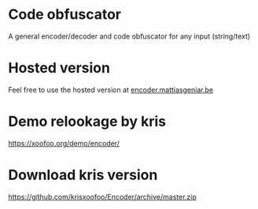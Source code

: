 # Code obfuscator
A general encoder/decoder and code obfuscator for any input (string/text)

# Hosted version
Feel free to use the hosted version at [encoder.mattiasgeniar.be](http://encoder.mattiasgeniar.be/)

# Demo relookage by kris
https://xoofoo.org/demo/encoder/

# Download kris version
https://github.com/krisxoofoo/Encoder/archive/master.zip
